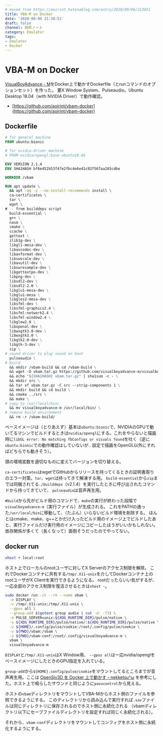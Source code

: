 ```yaml
---
# moved from https://aoirint.hatenablog.com/entry/2020/09/06/213051
title: VBA-M on Docker
date: '2020-09-06 21:30:51'
draft: false
channel: 技術ノート
category: Emulator
tags:
- Emulator
- Docker
---
```

# VBA-M on Docker

[VisualBoyAdvance - M](https://github.com/visualboyadvance-m/visualboyadvance-m)をDocker上で動かすDockerfile（とrunコマンドのオプションセット）を作った。
要X Window System、Pulseaudio。Ubuntu Desktop 18.04（with NVIDIA Driver）で動作確認。

- [https://github.com/aoirint/vbam-docker](https://github.com/aoirint/vbam-docker)

## Dockerfile

```dockerfile
# for general machine
FROM ubuntu:bionic

# for nvidia-driver machine
# FROM nvidia/opengl:base-ubuntu18.04

ENV VERSION 2.1.4
ENV SHA1HASH bf6e452b53f47e2fbc4e6e41c92f567aa285cdbe

WORKDIR /vbam

RUN apt update \
  && apt -qq -y --no-install-recommends install \
  ca-certificates \
  tar \
  wget \
# -- from builddeps script
  build-essential \
  g++ \
  nasm \
  cmake \
  ccache \
  gettext \
  zlib1g-dev \
  libgl1-mesa-dev \
  libavcodec-dev \
  libavformat-dev \
  libswscale-dev \
  libavutil-dev \
  libswresample-dev \
  libgettextpo-dev \
  libpng-dev \
  libsdl2-dev \
  libsdl2-2.0 \
  libglu1-mesa-dev \
  libglu1-mesa \
  libgles2-mesa-dev \
  libsfml-dev \
  libsfml-graphics2.4 \
  libsfml-network2.4 \
  libsfml-window2.4 \
  libglew2.0 \
  libopenal-dev \
  libwxgtk3.0-dev \
  libwxgtk3.0 \
  libgtk2.0-dev \
  libgtk-3-dev \
  zip \
# sound driver to play sound on host
  pulseaudio \
# build
  && mkdir /vbam-build && cd /vbam-build \
  && wget -O vbam.tar.gz https://github.com/visualboyadvance-m/visualboyadvance-m/archive/v${VERSION}.tar.gz \
  && echo "${SHA1HASH} vbam.tar.gz" | sha1sum -c - \
  && mkdir src \
  && tar xf vbam.tar.gz -C src --strip-components 1 \
  && mkdir build && cd build \
  && cmake ../src \
  && make \
# copy to /usr/local/bin/
  && mv visualboyadvance-m /usr/local/bin/ \
# remove build environment
  && rm -r /vbam-build/
```

ベースイメージは（とりあえず）基本は`ubuntu:bionic`で、NVIDIAのGPUで動いてるマシンでビルドするときは`nvidia/opengl`にする。これをやらないと描画時に`libGL error: No matching fbConfigs or visuals found`を吐く（逆に`ubuntu:bionic`での動作確認はしていないが.. 設定で描画をOpenGL以外にすればどちらでも動きそう）。

頭の環境変数を適切なものに変えてバージョンを切り替える。

`ca-certificates`はwgetでGitHubからリリースを持ってくるときの証明書周りのエラー対策。`tar`、`wget`は持ってきて解凍する用。
`build-essential`から`zip`までは同梱されてる`./builddeps`（v2.1.4）を実行したときに呼び出されたコマンドから持ってきていて、
`pulseaudio`は音声再生用。

`#build`から先がビルド用のコマンドで、`make`の実行が終わった段階で`visualboyadvance-m`（実行ファイル）が生成される。
これをPATHの通った`/usr/local/bin`に移動して、（たぶん）いらないビルド環境を削除する。
ほんとはcmake、make、g++とかだけ入ったビルド用のイメージ上でビルドしたあと、実行ファイルだけ実行用のイメージにコピーしたほうがいいかもしれない。
依存関係が多くて（長くなって）面倒そうだったのでやってない。

## docker run

```sh
xhost + local:root
```

ホスト上でローカルのrootユーザに対してX Serverのアクセス制限を解除。
これでDockerコンテナに共有する`/tmp/.X11-unix`を介してDockerコンテナ上のrootユーザがX Clientを実行できるようになる。
rootだったらいい気がするが、一応全部のアクセス制限を復活させるときは`xhost -`。


```sh
sudo docker run -it --rm --name vbam \
  -e DISPLAY \
  -v /tmp/.X11-unix:/tmp/.X11-unix \
  --gpus all \
  --group-add $(getent group audio | cut -d: -f3) \
  -e PULSE_SERVER=unix:${XDG_RUNTIME_DIR}/pulse/native \
  -v ${XDG_RUNTIME_DIR}/pulse/native/:${XDG_RUNTIME_DIR}/pulse/native \
  -v ${HOME}/.config/pulse/cookie:/root/.config/pulse/cookie \
  -v ${PWD}/vbam:/vbam \
  -v ${PWD}/vbam-conf:/root/.config/visualboyadvance-m \
  vbam \
  visualboyadvance-m
```

`DISPLAY`と`/tmp/.X11-unix`はX Window用、
`--gpus all`は一応nvidia/openglをベースイメージにしたときのGPU指定を入れている。

`group-add`から`${HOME}.config/pulse/cookie`をマウントしてるところまでが音声再生用。ここは [OpenSiv3D を Docker 上で動かす - nekketsu^ω](https://nekketsuuu.github.io/entries/2017/12/04/opensiv3d-on-docker.html) を参考にした。ホスト上で鳴らしたサウンドと同じように`pavucontrol`から見える。

ホストの`vbam`ディレクトリをマウントしてVBA-Mからホスト側のファイルを参照できるようにする。
このディレクトリから読み込んで実行すれば`.sav`ファイルは同じディレクトリに保存されるのでホスト側に永続化される
（vbamディレクトリ以下にセーブファイルディレクトリを設定すれば同じく永続化される）。

それから、`vbam-conf`ディレクトリをマウントしてコンフィグをホスト側に永続化するようにする。
